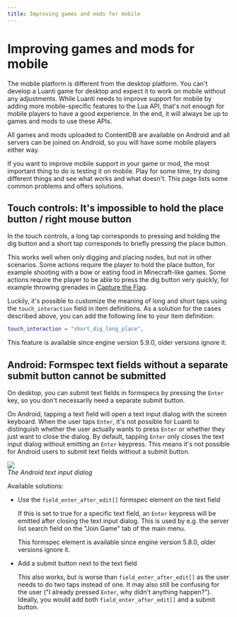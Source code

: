 ```yaml
---
title: Improving games and mods for mobile
---
```


# Improving games and mods for mobile

The mobile platform is different from the desktop platform. You can't develop a Luanti game for desktop and expect it to work on mobile without any adjustments. While Luanti needs to improve support for mobile by adding more mobile-specific features to the Lua API, that's not enough for mobile players to have a good experience. In the end, it will always be up to games and mods to use these APIs.

All games and mods uploaded to ContentDB are available on Android and all servers can be joined on Android, so you will have some mobile players either way.

If you want to improve mobile support in your game or mod, the most important thing to do is testing it on mobile. Play for some time, try doing different things and see what works and what doesn't. This page lists some common problems and offers solutions.

## Touch controls: It's impossible to hold the place button / right mouse button

In the touch controls, a long tap corresponds to pressing and holding the dig button and a short tap corresponds to briefly pressing the place button.

This works well when only digging and placing nodes, but not in other scenarios. Some actions require the player to hold the place button, for example shooting with a bow or eating food in Minecraft-like games. Some actions require the player to be able to press the dig button very quickly, for example throwing grenades in [Capture the Flag](https://content.luanti.org/packages/rubenwardy/capturetheflag/).

Luckily, it's possible to customize the meaning of long and short taps using the `touch_interaction` field in item definitions. As a solution for the cases described above, you can add the following line to your item definition:

```lua
touch_interaction = "short_dig_long_place",
```

This feature is available since engine version 5.9.0, older versions ignore it.

## Android: Formspec text fields without a separate submit button cannot be submitted

On desktop, you can submit text fields in formspecs by pressing the `Enter` key, so you don't necessarily need a separate submit button.

On Android, tapping a text field will open a text input dialog with the screen keyboard. When the user taps `Enter`, it's not possible for Luanti to distinguish whether the user actually wants to press `Enter` or whether they just want to close the dialog. By default, tapping `Enter` only closes the text input dialog without emitting an `Enter` keypress. This means it's not possible for Android users to submit text fields without a submit button.

![](/images/improving-games-and-mods-for-mobile/android-text-input-dialog.jpeg)  
_The Android text input dialog_

Available solutions:

- Use the `field_enter_after_edit[]` formspec element on the text field

  If this is set to true for a specific text field, an `Enter` keypress will be emitted after closing the text input dialog. This is used by e.g. the server list search field on the "Join Game" tab of the main menu.

  This formspec element is available since engine version 5.8.0, older versions ignore it.

- Add a submit button next to the text field

  This also works, but is worse than `field_enter_after_edit[]` as the user needs to do two taps instead of one. It may also still be confusing for the user ("I already pressed `Enter`, why didn't anything happen?"). Ideally, you would add both `field_enter_after_edit[]` and a submit button.
